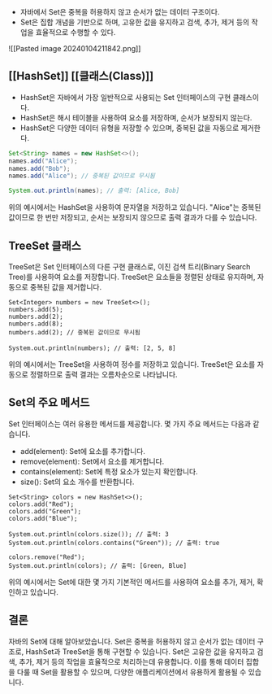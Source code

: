 - 자바에서 Set은 중복을 허용하지 않고 순서가 없는 데이터 구조이다.
- Set은 집합 개념을 기반으로 하며, 고유한 값을 유지하고 검색, 추가, 제거 등의 작업을 효율적으로 수행할 수 있다.


![[Pasted image 20240104211842.png]]
## [[HashSet]] [[클래스(Class)]]

- HashSet은 자바에서 가장 일반적으로 사용되는 Set 인터페이스의 구현 클래스이다.
- HashSet은 해시 테이블을 사용하여 요소를 저장하며, 순서가 보장되지 않는다.
- HashSet은 다양한 데이터 유형을 저장할 수 있으며, 중복된 값을 자동으로 제거한다.

```java
Set<String> names = new HashSet<>();
names.add("Alice");
names.add("Bob");
names.add("Alice"); // 중복된 값이므로 무시됨

System.out.println(names); // 출력: [Alice, Bob]
```

위의 예시에서는 HashSet을 사용하여 문자열을 저장하고 있습니다. "Alice"는 중복된 값이므로 한 번만 저장되고, 순서는 보장되지 않으므로 출력 결과가 다를 수 있습니다.

## TreeSet 클래스

TreeSet은 Set 인터페이스의 다른 구현 클래스로, 이진 검색 트리(Binary Search Tree)를 사용하여 요소를 저장합니다. TreeSet은 요소들을 정렬된 상태로 유지하며, 자동으로 중복된 값을 제거합니다.

```
Set<Integer> numbers = new TreeSet<>();
numbers.add(5);
numbers.add(2);
numbers.add(8);
numbers.add(2); // 중복된 값이므로 무시됨

System.out.println(numbers); // 출력: [2, 5, 8]
```

위의 예시에서는 TreeSet을 사용하여 정수를 저장하고 있습니다. TreeSet은 요소를 자동으로 정렬하므로 출력 결과는 오름차순으로 나타납니다.

## Set의 주요 메서드

Set 인터페이스는 여러 유용한 메서드를 제공합니다. 몇 가지 주요 메서드는 다음과 같습니다.

- add(element): Set에 요소를 추가합니다.
- remove(element): Set에서 요소를 제거합니다.
- contains(element): Set에 특정 요소가 있는지 확인합니다.
- size(): Set의 요소 개수를 반환합니다.

```
Set<String> colors = new HashSet<>();
colors.add("Red");
colors.add("Green");
colors.add("Blue");

System.out.println(colors.size()); // 출력: 3
System.out.println(colors.contains("Green")); // 출력: true

colors.remove("Red");
System.out.println(colors); // 출력: [Green, Blue]
```

위의 예시에서는 Set에 대한 몇 가지 기본적인 메서드를 사용하여 요소를 추가, 제거, 확인하고 있습니다.

## 결론

자바의 Set에 대해 알아보았습니다. Set은 중복을 허용하지 않고 순서가 없는 데이터 구조로, HashSet과 TreeSet을 통해 구현할 수 있습니다. Set은 고유한 값을 유지하고 검색, 추가, 제거 등의 작업을 효율적으로 처리하는데 유용합니다. 이를 통해 데이터 집합을 다룰 때 Set을 활용할 수 있으며, 다양한 애플리케이션에서 유용하게 활용될 수 있습니다.